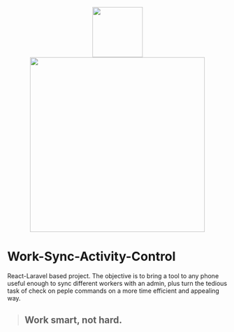<p align="center">
<a href="https://laravel.com" target="_blank"><img src="https://upload.wikimedia.org/wikipedia/commons/thumb/a/a7/React-icon.svg/512px-React-icon.svg.png" width="115"</a><a href="https://laravel.com" target="_blank"><img src="https://raw.githubusercontent.com/laravel/art/master/logo-lockup/5%20SVG/2%20CMYK/1%20Full%20Color/laravel-logolockup-cmyk-red.svg" width="400"></a>
  </p>

# Work-Sync-Activity-Control
React-Laravel based project.
The objective is to bring a tool to any phone useful enough to sync different workers with an admin, plus turn the tedious task of check on peple commands on a more time efficient and appealing way.
> ## Work smart, not hard.

